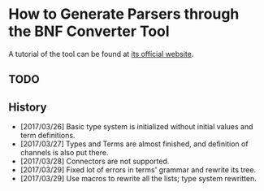 How to Generate Parsers through the BNF Converter Tool
===

A tutorial of the tool can be found at [its official website](http://bnfc.digitalgrammars.com/tutorial.html).


TODO
---

History
---

- [2017/03/26] Basic type system is initialized without initial values and term definitions.
- [2017/03/27] Types and Terms are almost finished, and definition of channels is also put there.
- [2017/03/28] Connectors are not supported.
- [2017/03/29] Fixed lot of errors in terms' grammar and rewrite its tree.
- [2017/03/29] Use macros to rewrite all the lists; type system rewritten.